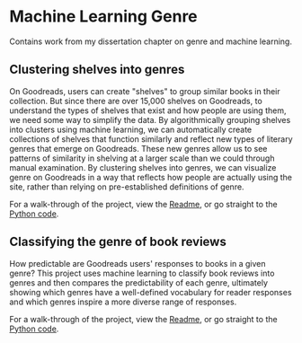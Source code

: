 # Machine Learning Genre
Contains work from my dissertation chapter on genre and machine learning.

## Clustering shelves into genres
On Goodreads, users can create "shelves" to group similar books in their collection. But since there are over 15,000 shelves on Goodreads, to understand the types of shelves that exist and how people are using them, we need some way to simplify the data. By algorithmically grouping shelves into clusters using machine learning, we can automatically create collections of shelves that function similarly and reflect new types of literary genres that emerge on Goodreads. These new genres allow us to see patterns of similarity in shelving at a larger scale than we could through manual examination. By clustering shelves into genres, we can visualize genre on Goodreads in a way that reflects how people are actually using the site, rather than relying on pre-established definitions of genre.

For a walk-through of the project, view the [Readme](https://github.com/ahegel/machine-learning-genre/blob/master/genre_clustering_readme.md), or go straight to the [Python code](https://github.com/ahegel/machine-learning-genre/blob/master/genre_clustering.py).

## Classifying the genre of book reviews
How predictable are Goodreads users' responses to books in a given genre? This project uses machine learning to classify book reviews into genres and then compares the predictability of each genre, ultimately showing which genres have a well-defined vocabulary for reader responses and which genres inspire a more diverse range of responses.

For a walk-through of the project, view the [Readme](https://github.com/ahegel/machine-learning-genre/blob/master/genre_classification_readme.md), or go straight to the [Python code](https://github.com/ahegel/machine-learning-genre/blob/master/genre_classification.py).